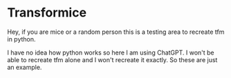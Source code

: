 # Transformice


Hey, if you are mice or a random person this is a testing area to recreate tfm in python.

I have no idea how python works so here I am using ChatGPT. I won't be able to recreate tfm alone and I won't recreate it exactly.
So these are just an example.
